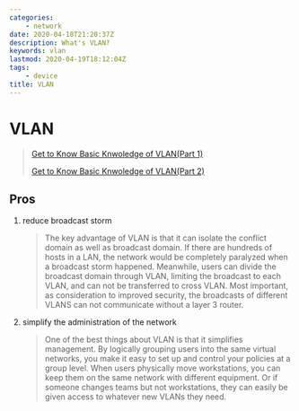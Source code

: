 ```yaml
---
categories:
    - network
date: 2020-04-18T21:20:37Z
description: What's VLAN?
keywords: vlan
lastmod: 2020-04-19T18:12:04Z
tags:
    - device
title: VLAN
---
```




# VLAN

> [Get to Know Basic Knwoledge of VLAN(Part 1)](https://www.utepo.net/article/detail/255.html)
>
>   [Get to Know Basic Knwoledge of VLAN(Part 2)](https://www.utepo.net/article/detail/295.html)

## Pros

1. reduce broadcast storm

   > The key advantage of VLAN is that it can isolate the conflict domain as well as broadcast domain. If there are hundreds of hosts in a LAN, the
   network would be completely paralyzed when a broadcast storm happened. Meanwhile, users can divide the broadcast domain through VLAN, limiting the
   broadcast to each VLAN, and can not be transferred to cross VLAN. Most important, as consideration to improved security, the broadcasts of
   different VLANS can not communicate without a layer 3 router.

2. simplify the administration of the network

   > One of the best things about VLAN is that it simplifies management. By logically grouping users into the same virtual networks, you make it easy
   to set up and control your policies at a group level. When users physically move workstations, you can keep them on the same network with different
   equipment. Or if someone changes teams but not workstations, they can easily be given access to whatever new VLANs they need.
